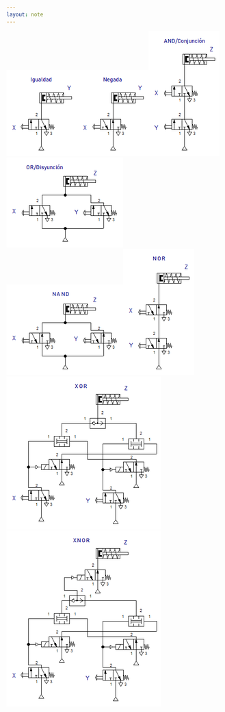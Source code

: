 ```yaml
---
layout: note
---
```


![71fb8b31e464e610d75b8849fed51e85.png](../../img/29c76c4e5f5c42df8b843762fe2df965.png)![161d3c32c26b816ade8bad8e153ef5bd.png](../../img/d47e4abc49f74a9aa59615b638c86150.png)![8c6cc3096e3c0fb5071e4081edcf55e0.png](../../img/0c23c831d3454d4c9ce47a61528db032.png)![5ebc17a798e0f58ad32b22a2e7b690fa.png](../../img/7e3d756e57b344f783127be0e3754587.png)![6da83c9ba1a85ef9f282d385bd085a4a.png](../../img/4c96460ddf5b4499815b661085b5f01e.png)![7918d003cf7f25ad9bfab3fe54806bb7.png](../../img/cf99b46f14234ab9be4c1baa231456d1.png)![97e124022805bb908a5bfed24506872b.png](../../img/94024b5321e345178648485451a3748a.png)![4929bbd52afdcca80a16df86455095dc.png](../../img/5e3629e4352c41ccb18f0fa4578d0eaf.png)